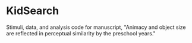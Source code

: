 # KidSearch
Stimuli, data, and analysis code for manuscript, "Animacy and object size are reflected in perceptual similarity by the preschool years."
